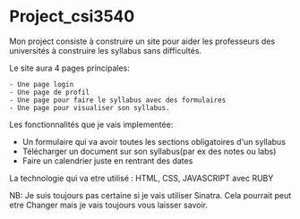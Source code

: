 # Project_csi3540


Mon project consiste à construire un site pour aider les professeurs des universités à construire les syllabus sans difficultés.

Le site aura 4 pages principales: 

    - Une page login
    - Une page de profil
    - Une page pour faire le syllabus avec des formulaires
    - Une page pour visualiser son syllabus.
  
Les fonctionnalités que je vais implementée:
- Un formulaire qui va avoir toutes les sections obligatoires d'un syllabus
- Télécharger un document sur son syllabus(par ex des notes ou labs)
- Faire un calendrier juste en rentrant des dates 
  
La technologie qui va etre utilisé : HTML, CSS, JAVASCRIPT avec RUBY 
 
 NB: Je suis toujours pas certaine si je vais utiliser Sinatra. Cela pourrait peut etre Changer mais je vais toujours vous laisser savoir.
 
 
